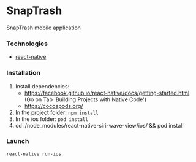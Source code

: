 # SnapTrash

SnapTrash mobile application

### Technologies
* [react-native](https://facebook.github.io/react-native/)

### Installation

1. Install dependencies:
    - https://facebook.github.io/react-native/docs/getting-started.html (Go on Tab 'Building Projects with Native Code')
    - https://cocoapods.org/
2. In the project folder: `npm install`
3. In the ios folder: `pod install`
4. cd ./node_modules/react-native-siri-wave-view/ios/ && pod install

### Launch

`react-native run-ios`